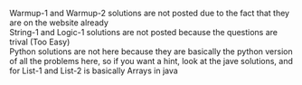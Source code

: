 Warmup-1 and Warmup-2 solutions are not posted due to the fact that they are on the website already  
String-1 and Logic-1 solutions are not posted because the questions are trival (Too Easy)  
Python solutions are not here because they are basically the python version of all the problems here, so if you want a hint, look at the jave solutions, and for List-1 and List-2 is basically Arrays in java
